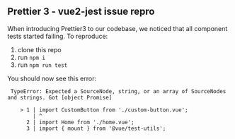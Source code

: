 ## Prettier 3 - vue2-jest issue repro

When introducing Prettier3 to our codebase, we noticed that all component tests started failing. To reproduce: 

 1. clone this repo
 2. run `npm i`
 3. run `npm run test`

You should now see this error:

```
 TypeError: Expected a SourceNode, string, or an array of SourceNodes and strings. Got [object Promise]

    > 1 | import CustomButton from './custom-button.vue';
        | ^
      2 | import Home from './home.vue';
      3 | import { mount } from '@vue/test-utils';
```


   
